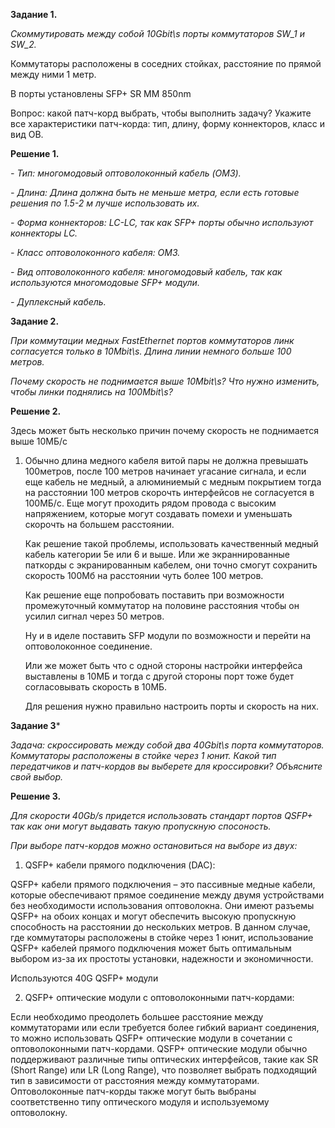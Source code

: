 **Задание 1.**

*Cкоммутировать между собой 10Gbit\s порты коммутаторов SW_1 и SW_2.*

Коммутаторы расположены в соседних стойках, расстояние по прямой между ними 1 метр.

В порты установлены SFP+ SR MM 850nm

Вопрос: какой патч-корд выбрать, чтобы выполнить задачу? Укажите все характеристики патч-корда: тип, длину, форму коннекторов, класс и вид ОВ.


**Решение 1.**

*- Тип: многомодовый оптоволоконный кабель (OM3).*

*- Длина: Длина должна быть не меньше метра, если есть готовые решения по 1.5-2 м лучше использовать их.*

*- Форма коннекторов: LC-LC, так как SFP+ порты обычно используют коннекторы LC.*

*- Класс оптоволоконного кабеля: OM3.*

*- Вид оптоволоконного кабеля: многомодовый кабель, так как используются многомодовые SFP+ модули.*

*- Дуплексный кабель.*


**Задание 2.**

*При коммутации медных FastEthernet портов коммутаторов линк согласуется только в 10Mbit\s. Длина линии немного больше 100 метров.*

*Почему скорость не поднимается выше 10Mbit\s? Что нужно изменить, чтобы линки поднялись на 100Mbit\s?*


**Решение 2.**

Здесь может быть несколько причин почему скорость не поднимается выше 10МБ/c

1) Обычно длина медного кабеля витой пары не должна превышать 100метров, после 100 метров начинает угасание сигнала, и если еще кабель не медный, а алюминиемый с медным покрытием тогда на расстоянии 100 метров скорочть интерфейсов не согласуется в 100МБ/c.
   Еще могут проходить рядом провода с высоким напряжением, которые могут создавать помехи и уменьшать скорочть на большем расстоянии.
    
   Как решение такой проблемы, использовать качественный медный кабель категории 5е или 6 и выше. Или же экраннированные паткорды с экранированным кабелем, они точно смогут сохранить скорость 100Мб на расстоянии чуть более 100 метров.
   
   Как решение еще попробовать поставить при возможности промежуточный коммутатор на половине расстояния чтобы он усилил сигнал через 50 метров.
   
   Ну и в иделе поставить SFP модули по возможности и перейти на оптоволоконное соединение.
   
   Или же может быть что с одной стороны настройки интерфейса выставлены в 10МБ и тогда с другой стороны порт тоже будет согласовывать скорость в 10МБ.

   Для решения нужно правильно настроить порты и скорость на них.


**Задание 3***

*Задача: скроссировать между собой два 40Gbit\s порта коммутаторов. Коммутаторы расположены в стойке через 1 юнит. Какой тип передатчиков и патч-кордов вы выберете для кроссировки? Объясните свой выбор.*


**Решение 3.**


*Для скорости 40Gb/s придется использовать стандарт портов QSFP+ так как они могут выдавать такую пропускную спосоность.*

*При выборе патч-кордов можно остановиться на выборе из двух:*

1. QSFP+ кабели прямого подключения (DAC):

QSFP+ кабели прямого подключения – это пассивные медные кабели, которые обеспечивают прямое соединение между двумя устройствами без необходимости использования оптоволокна. Они имеют разъемы QSFP+ на обоих концах и могут обеспечить высокую пропускную способность на расстоянии до нескольких метров. В данном случае, где коммутаторы расположены в стойке через 1 юнит, использование QSFP+ кабелей прямого подключения может быть оптимальным выбором из-за их простоты установки, надежности и экономичности.

Используются 40G QSFP+ модули

2. QSFP+ оптические модули с оптоволоконными патч-кордами:
 
Если необходимо преодолеть большее расстояние между коммутаторами или если требуется более гибкий вариант соединения, то можно использовать QSFP+ оптические модули в сочетании с оптоволоконными патч-кордами. QSFP+ оптические модули обычно поддерживают различные типы оптических интерфейсов, такие как SR (Short Range) или LR (Long Range), что позволяет выбрать подходящий тип в зависимости от расстояния между коммутаторами. Оптоволоконные патч-корды также могут быть выбраны соответственно типу оптического модуля и используемому оптоволокну.


